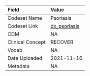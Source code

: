 |Field            |Value        |
|:----------------|:------------|
|Codeset Name     |Psoriasis    |
|Codeset Link     |[dx_psoriasis](https://github.com/PEDSnet/Variable-Dictionary/blob/main/conditions/dx_psoriasis.csv)|
|CDM              |NA           |
|Clinical Concept |RECOVER      |
|Vocab            |NA           |
|Date Uploaded    |2021-11-16   |
|Metadata         |NA           |
